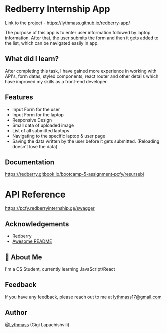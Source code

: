 
# Redberry Internship App

Link to the project - https://lythmass.github.io/redberry-app/

The purpose of this app is to enter user information followed by laptop information.
After that, the user submits the form and then it gets added to the list, which can be navigated
easily in app.

## What did I learn?
After completing this task, I have gained more experience in working with API's, form datas, styled components, react router and other details which have improved my skills as a front-end developer.
## Features

- Input Form for the user
- Input Form for the laptop
- Responsive Design
- Small data of uploaded image
- List of all submitted laptops
- Navigating to the specific laptop & user page
- Saving the data written by the user before it gets submitted. (Reloading doesn't lose the data)

## Documentation

https://redberry.gitbook.io/bootcamp-5-assignment-pcfy/resursebi

# API Reference
https://pcfy.redberryinternship.ge/swagger


## Acknowledgements

 - Redberry
 - [Awesome README](https://github.com/matiassingers/awesome-readme)


## 🚀 About Me
I'm a CS Student, currently learning JavaScript/React


## Feedback

If you have any feedback, please reach out to me at lythmass17@gmail.com


## Author

[@Lythmass](https://github.com/Lythmass) (Gigi Lapachishvili)
